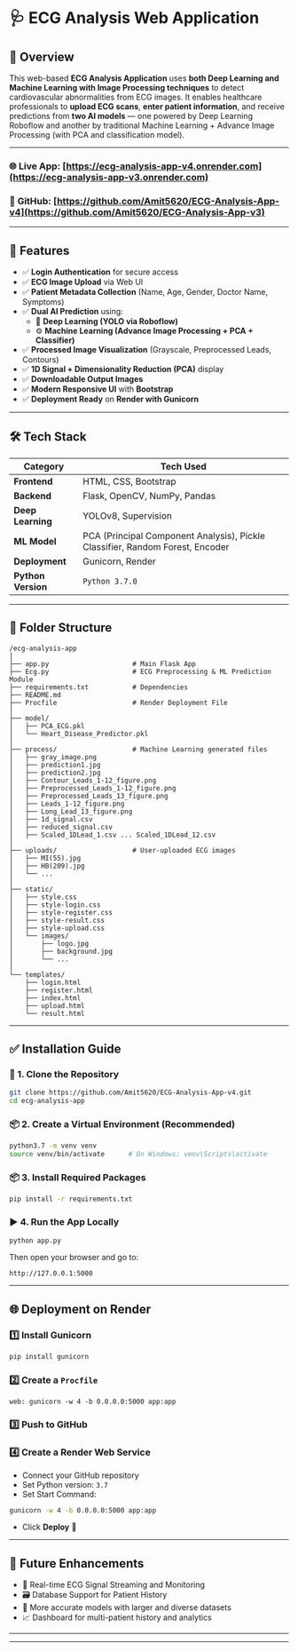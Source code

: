 # 🩺 ECG Analysis Web Application

## 🔬 Overview
This web-based **ECG Analysis Application** uses **both Deep Learning and Machine Learning with Image Processing techniques** to detect cardiovascular abnormalities from ECG images. It enables healthcare professionals to **upload ECG scans**, **enter patient information**, and receive predictions from **two AI models** — one powered by Deep Learning Roboflow and another by traditional Machine Learning + Advance Image Processing (with PCA and classification model).

---


### 🌐 **Live App**: [https://ecg-analysis-app-v4.onrender.com](https://ecg-analysis-app-v3.onrender.com)  

### 📁 **GitHub**: [https://github.com/Amit5620/ECG-Analysis-App-v4](https://github.com/Amit5620/ECG-Analysis-App-v3)

---

## 🚀 Features

- ✅ **Login Authentication** for secure access  
- ✅ **ECG Image Upload** via Web UI  
- ✅ **Patient Metadata Collection** (Name, Age, Gender, Doctor Name, Symptoms)  
- ✅ **Dual AI Prediction** using:  
  - 🧠 **Deep Learning (YOLO via Roboflow)**  
  - ⚙️ **Machine Learning (Advance Image Processing + PCA + Classifier)**  
- ✅ **Processed Image Visualization** (Grayscale, Preprocessed Leads, Contours)  
- ✅ **1D Signal + Dimensionality Reduction (PCA)** display  
- ✅ **Downloadable Output Images**  
- ✅ **Modern Responsive UI** with **Bootstrap**  
- ✅ **Deployment Ready** on **Render with Gunicorn**  

---

## 🛠 Tech Stack

| Category       | Tech Used                          |
|----------------|------------------------------------|
| **Frontend**   | HTML, CSS, Bootstrap               |
| **Backend**    | Flask, OpenCV, NumPy, Pandas       |
| **Deep Learning** | YOLOv8, Supervision              |
| **ML Model**   | PCA (Principal Component Analysis), Pickle Classifier, Random Forest, Encoder |
| **Deployment** | Gunicorn, Render                   |
| **Python Version** | `Python 3.7.0`                    |

---

## 📂 Folder Structure

```
/ecg-analysis-app
│
├── app.py                     # Main Flask App
├── Ecg.py                     # ECG Preprocessing & ML Prediction Module
├── requirements.txt           # Dependencies
├── README.md
├── Procfile                   # Render Deployment File
│
├── model/
│   ├── PCA_ECG.pkl
│   └── Heart_Disease_Predictor.pkl
│
├── process/                   # Machine Learning generated files
│   ├── gray_image.png
│   ├── prediction1.jpg
│   ├── prediction2.jpg
│   ├── Contour_Leads_1-12_figure.png
│   ├── Preprocessed_Leads_1-12_figure.png
│   ├── Preprocessed_Leads_13_figure.png
│   ├── Leads_1-12_figure.png
│   ├── Long_Lead_13_figure.png
│   ├── 1d_signal.csv
│   ├── reduced_signal.csv
│   ├── Scaled_1DLead_1.csv ... Scaled_1DLead_12.csv
│
├── uploads/                   # User-uploaded ECG images
│   ├── MI(55).jpg
│   ├── HB(209).jpg
│   └── ...
│
├── static/
│   ├── style.css
│   ├── style-login.css
│   ├── style-register.css
│   ├── style-result.css
│   ├── style-upload.css
│   └── images/
│       ├── logo.jpg
│       ├── background.jpg
│       └── ...
│
└── templates/
    ├── login.html
    ├── register.html
    ├── index.html
    ├── upload.html
    └── result.html
```

---

## ✅ Installation Guide

### 🔧 1. Clone the Repository

```bash
git clone https://github.com/Amit5620/ECG-Analysis-App-v4.git
cd ecg-analysis-app
```

### 📦 2. Create a Virtual Environment (Recommended)

```bash
python3.7 -m venv venv
source venv/bin/activate      # On Windows: venv\Scripts\activate
```

### 📦 3. Install Required Packages

```bash
pip install -r requirements.txt
```

### ▶️ 4. Run the App Locally

```bash
python app.py
```

Then open your browser and go to:

```
http://127.0.0.1:5000
```

---

## 🌐 Deployment on Render

### 1️⃣ Install Gunicorn

```bash
pip install gunicorn
```

### 2️⃣ Create a `Procfile`

```text
web: gunicorn -w 4 -b 0.0.0.0:5000 app:app
```

### 3️⃣ Push to GitHub

### 4️⃣ Create a Render Web Service

- Connect your GitHub repository  
- Set Python version: `3.7`  
- Set Start Command:  

```bash
gunicorn -w 4 -b 0.0.0.0:5000 app:app
```

- Click **Deploy** 🚀

---

## 🔮 Future Enhancements

- 🧠 Real-time ECG Signal Streaming and Monitoring  
- 🗃️ Database Support for Patient History  
- 🧪 More accurate models with larger and diverse datasets  
- 📈 Dashboard for multi-patient history and analytics  

---


---